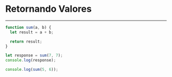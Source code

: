 # Retornando Valores

---

```js
function sum(a, b) {
  let result = a + b;

  return result;
}

let response = sum(7, 7);
console.log(response);

console.log(sum(5, 6));
```
